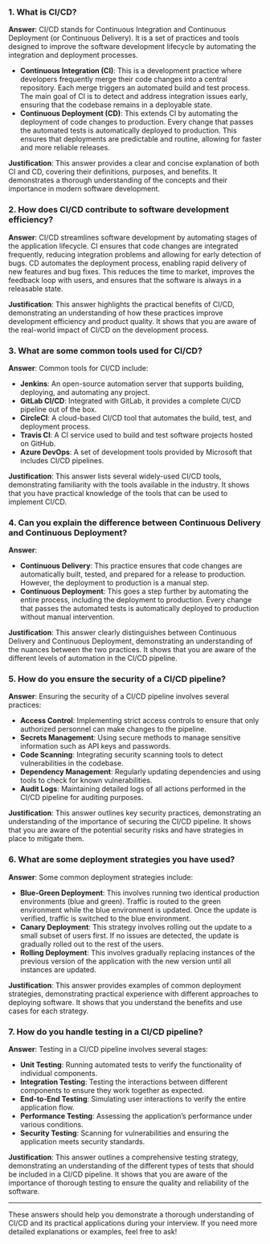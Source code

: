 ### 1. What is CI/CD?

**Answer**: CI/CD stands for Continuous Integration and Continuous Deployment (or Continuous Delivery). It is a set of practices and tools designed to improve the software development lifecycle by automating the integration and deployment processes.

- **Continuous Integration (CI)**: This is a development practice where developers frequently merge their code changes into a central repository. Each merge triggers an automated build and test process. The main goal of CI is to detect and address integration issues early, ensuring that the codebase remains in a deployable state.
- **Continuous Deployment (CD)**: This extends CI by automating the deployment of code changes to production. Every change that passes the automated tests is automatically deployed to production. This ensures that deployments are predictable and routine, allowing for faster and more reliable releases.

**Justification**: This answer provides a clear and concise explanation of both CI and CD, covering their definitions, purposes, and benefits. It demonstrates a thorough understanding of the concepts and their importance in modern software development.

### 2. How does CI/CD contribute to software development efficiency?

**Answer**: CI/CD streamlines software development by automating stages of the application lifecycle. CI ensures that code changes are integrated frequently, reducing integration problems and allowing for early detection of bugs. CD automates the deployment process, enabling rapid delivery of new features and bug fixes. This reduces the time to market, improves the feedback loop with users, and ensures that the software is always in a releasable state.

**Justification**: This answer highlights the practical benefits of CI/CD, demonstrating an understanding of how these practices improve development efficiency and product quality. It shows that you are aware of the real-world impact of CI/CD on the development process.

### 3. What are some common tools used for CI/CD?

**Answer**: Common tools for CI/CD include:

- **Jenkins**: An open-source automation server that supports building, deploying, and automating any project.
- **GitLab CI/CD**: Integrated with GitLab, it provides a complete CI/CD pipeline out of the box.
- **CircleCI**: A cloud-based CI/CD tool that automates the build, test, and deployment process.
- **Travis CI**: A CI service used to build and test software projects hosted on GitHub.
- **Azure DevOps**: A set of development tools provided by Microsoft that includes CI/CD pipelines.

**Justification**: This answer lists several widely-used CI/CD tools, demonstrating familiarity with the tools available in the industry. It shows that you have practical knowledge of the tools that can be used to implement CI/CD.

### 4. Can you explain the difference between Continuous Delivery and Continuous Deployment?

**Answer**:

- **Continuous Delivery**: This practice ensures that code changes are automatically built, tested, and prepared for a release to production. However, the deployment to production is a manual step.
- **Continuous Deployment**: This goes a step further by automating the entire process, including the deployment to production. Every change that passes the automated tests is automatically deployed to production without manual intervention.

**Justification**: This answer clearly distinguishes between Continuous Delivery and Continuous Deployment, demonstrating an understanding of the nuances between the two practices. It shows that you are aware of the different levels of automation in the CI/CD pipeline.

### 5. How do you ensure the security of a CI/CD pipeline?

**Answer**: Ensuring the security of a CI/CD pipeline involves several practices:

- **Access Control**: Implementing strict access controls to ensure that only authorized personnel can make changes to the pipeline.
- **Secrets Management**: Using secure methods to manage sensitive information such as API keys and passwords.
- **Code Scanning**: Integrating security scanning tools to detect vulnerabilities in the codebase.
- **Dependency Management**: Regularly updating dependencies and using tools to check for known vulnerabilities.
- **Audit Logs**: Maintaining detailed logs of all actions performed in the CI/CD pipeline for auditing purposes.

**Justification**: This answer outlines key security practices, demonstrating an understanding of the importance of securing the CI/CD pipeline. It shows that you are aware of the potential security risks and have strategies in place to mitigate them.

### 6. What are some deployment strategies you have used?

**Answer**: Some common deployment strategies include:

- **Blue-Green Deployment**: This involves running two identical production environments (blue and green). Traffic is routed to the green environment while the blue environment is updated. Once the update is verified, traffic is switched to the blue environment.
- **Canary Deployment**: This strategy involves rolling out the update to a small subset of users first. If no issues are detected, the update is gradually rolled out to the rest of the users.
- **Rolling Deployment**: This involves gradually replacing instances of the previous version of the application with the new version until all instances are updated.

**Justification**: This answer provides examples of common deployment strategies, demonstrating practical experience with different approaches to deploying software. It shows that you understand the benefits and use cases for each strategy.

### 7. How do you handle testing in a CI/CD pipeline?

**Answer**: Testing in a CI/CD pipeline involves several stages:

- **Unit Testing**: Running automated tests to verify the functionality of individual components.
- **Integration Testing**: Testing the interactions between different components to ensure they work together as expected.
- **End-to-End Testing**: Simulating user interactions to verify the entire application flow.
- **Performance Testing**: Assessing the application’s performance under various conditions.
- **Security Testing**: Scanning for vulnerabilities and ensuring the application meets security standards.

**Justification**: This answer outlines a comprehensive testing strategy, demonstrating an understanding of the different types of tests that should be included in a CI/CD pipeline. It shows that you are aware of the importance of thorough testing to ensure the quality and reliability of the software.

---

These answers should help you demonstrate a thorough understanding of CI/CD and its practical applications during your interview. If you need more detailed explanations or examples, feel free to ask!
